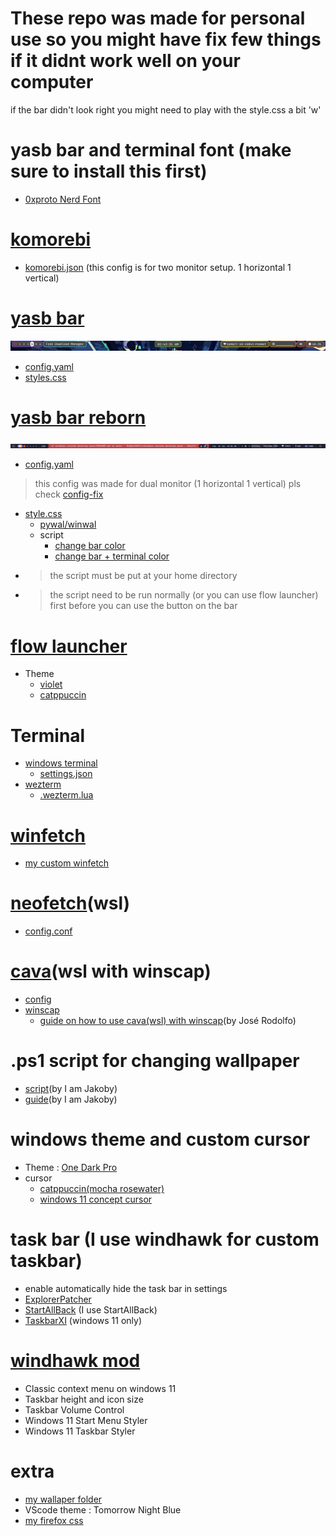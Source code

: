 # These repo was made for personal use so you might have fix few things if it didnt work well on your computer
if the bar didn't look right you might need to play with the style.css a bit 'w'

# yasb bar and terminal font (make sure to install this first)
* [0xproto Nerd Font](https://github.com/ryanoasis/nerd-fonts/releases/download/v3.2.1/0xProto.zip)

# [komorebi](https://github.com/LGUG2Z/komorebi)
* [komorebi.json](https://github.com/Rifqi2007c/windows-custom-desktop-pack/blob/main/komorebi.json) (this config is for two monitor setup. 1 horizontal 1 vertical)

# [yasb bar](https://github.com/da-rth/yasb)
![alt text](asset/topbar.png)
* [config.yaml](https://github.com/Rifqi2007c/windows-custom-desktop-pack/blob/main/.yasb/config.yaml)
* [styles.css](https://github.com/Rifqi2007c/windows-custom-desktop-pack/blob/main/.yasb/styles.css)

# [yasb bar reborn](https://github.com/amnweb/yasb)
![alt text](asset/reborn-bar.png)
* [config.yaml](https://github.com/Rifqi2007c/windows-custom-desktop-pack/blob/main/yasb%20reborn/config.yaml)
> this config was made for dual monitor (1 horizontal 1 vertical) pls check [config-fix](https://github.com/Rifqi2007c/windows-custom-desktop-pack/blob/main/config-fix.md)
* [style.css](https://github.com/Rifqi2007c/windows-custom-desktop-pack/blob/main/yasb%20reborn/styles.css)
   - [pywal/winwal](https://github.com/scaryrawr/winwal)
   - script
      - [change bar color](https://github.com/Rifqi2007c/windows-custom-desktop-pack/blob/main/yasb%20reborn/yasbc.ps1)
      - [change bar + terminal color](https://github.com/Rifqi2007c/windows-custom-desktop-pack/blob/main/yasb%20reborn/yasbc%2Bterminal.ps1)
 * > the script must be put at your home directory
 * > the script need to be run normally (or you can use flow launcher) first before you can use the button on the bar

# [flow launcher](https://www.flowlauncher.com/)
* Theme
    - [violet](https://github.com/eliaszon/Violet.flow)
    - [catppuccin](https://github.com/catppuccin/flow-launcher) 

# Terminal
* [windows terminal](https://github.com/microsoft/terminal)
   - [settings.json](https://github.com/Rifqi2007c/windows-custom-desktop-pack/blob/main/settings.json)
* [wezterm](https://wezfurlong.org/wezterm/index.html)
   - [.wezterm.lua](https://github.com/Rifqi2007c/windows-custom-desktop-pack/blob/main/.wezterm.lua)

# [winfetch](https://github.com/lptstr/winfetch)
* [my custom winfetch](https://github.com/Rifqi2007c/winfetch-custom-theme)

# [neofetch](https://github.com/dylanaraps/neofetch)(wsl)
* [config.conf](https://github.com/Rifqi2007c/windows-custom-desktop-pack/blob/main/config.conf)

# [cava](https://github.com/karlstav/cava)(wsl with winscap)
* [config](https://github.com/Rifqi2007c/windows-custom-desktop-pack/blob/main/config)
* [winscap](https://github.com/quantum5/winscap)
  - [guide on how to use cava(wsl) with winscap](https://www.youtube.com/watch?v=Sp1Qjdqt4TQ&list=WL&index=1&t=77s)(by José Rodolfo)

# .ps1 script for changing wallpaper
* [script](https://github.com/I-Am-Jakoby/PowerShell-for-Hackers/blob/main/Functions/Set-WallPaper.md)(by I am Jakoby)
* [guide](https://www.youtube.com/watch?v=N1Vdkd7P_cM)(by I am Jakoby)

# windows theme and custom cursor
* Theme : [One Dark Pro](https://www.deviantart.com/niivu/art/One-Dark-Pro-for-Windows-11-930312689)
* cursor
    - [catppuccin(mocha rosewater)](https://www.deviantart.com/niivu/art/Catppuccin-Cursors-921387705)
    - [windows 11 concept cursor](https://www.deviantart.com/jepricreations/art/Windows-11-Cursors-Concept-886489356)

# task bar (I use windhawk for custom taskbar)
* enable automatically hide the task bar in settings
* [ExplorerPatcher](https://github.com/valinet/ExplorerPatcher)
* [StartAllBack](https://www.startallback.com/) (I use StartAllBack)
* [TaskbarXI](https://github.com/ChrisAnd1998/TaskbarXI) (windows 11 only)

# [windhawk mod](https://windhawk.net)
* Classic context menu on windows 11
* Taskbar height and icon size
* Taskbar Volume Control
* Windows 11 Start Menu Styler
* Windows 11 Taskbar Styler

# extra
* [my wallaper folder](https://drive.google.com/drive/folders/1GuL6vkfVSh4UMI_UacVN7z4jhkNDJDlW?usp=drive_link)
* VScode theme : Tomorrow Night Blue
* [my firefox css](https://github.com/Rifqi2007c/firefox-css)
